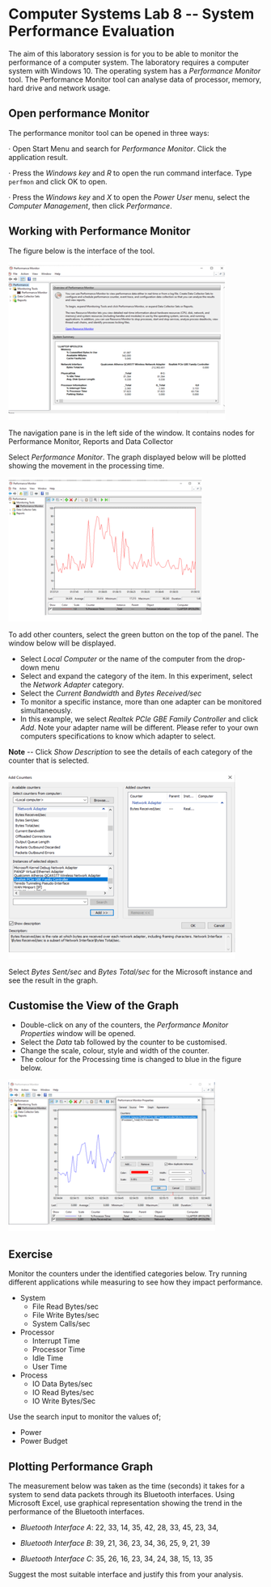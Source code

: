 # Computer Systems Lab 8 -- System Performance Evaluation

The aim of this laboratory session is for you to be able to monitor the performance of a computer system. The laboratory requires a computer system with Windows 10. The operating system has a *Performance Monitor* tool. The Performance Monitor tool can analyse data of processor, memory, hard drive and network usage.

## Open performance Monitor

The performance monitor tool can be opened in three ways:

·   Open Start Menu  and search for *Performance Monitor*. Click the application result.

·   Press the *Windows key* and *R* to open the run command interface. Type `perfmon` and click OK to open.

·   Press the *Windows key* and *X* to open the *Power User* menu, select the *Computer Management*, then click *Performance*.

## Working with Performance Monitor

The figure below is the interface of the tool.

![img](clip_image002.png)

The navigation pane is in the left side of the window. It contains nodes for Performance Monitor, Reports and Data Collector

Select *Performance Monitor*. The graph displayed below will be plotted showing the movement in the processing time. 

![img](clip_image005.png)

To add other counters, select the green button on the top of the panel. The window below will be displayed. 

- Select *Local Computer* or the name of the computer from the drop-down menu
- Select and expand the category of the item. In this experiment, select the *Network Adapter* category.
- Select the *Current Bandwidth* and *Bytes Received/sec*
- To monitor a specific instance, more than one adapter can be monitored simultaneously.
- In this example, we select *Realtek PCIe GBE Family Controller* and click *Add*. Note your adapter name will be different. Please refer to your own computers specifications to know which adapter to select.

**Note** -- Click *Show Description* to see the details of each category of the counter that is selected. 

![img](clip_image007.png)

Select *Bytes Sent/sec* and *Bytes Total/sec* for the Microsoft instance and see the result in the graph. 

## Customise the View of the Graph

- Double-click on any of the counters, the *Performance Monitor Properties* window will be opened.
- Select the *Data* tab followed by the counter to be customised.
- Change the scale, colour, style and width of the counter.
- The colour for the Processing time is changed to blue in the figure below.

![img](clip_image009.png)

## Exercise

Monitor the counters under the identified categories below. Try running different applications while measuring to see how they impact performance.

- System
  - File Read Bytes/sec
  - File Write Bytes/sec
  - System Calls/sec
- Processor
  - Interrupt Time
  - Processor Time
  - Idle Time
  - User Time
- Process
  - IO Data Bytes/sec
  - IO Read Bytes/sec
  - IO Write Bytes/Sec

Use the search input to monitor the values of;

- Power
- Power Budget

## Plotting Performance Graph

The measurement below was taken as the time (seconds) it takes for a system to send data packets through its Bluetooth interfaces. Using Microsoft Excel, use graphical representation showing the trend in the performance of the Bluetooth interfaces.

- *Bluetooth Interface A*: 22, 33, 14, 35, 42, 28, 33, 45, 23, 34, 

- *Bluetooth Interface B*: 39, 21, 36, 23, 34, 36, 25, 9, 21, 39
- *Bluetooth Interface C*: 35, 26, 16, 23, 34, 24, 38, 15, 13, 35

Suggest the most suitable interface and justify this from your analysis. 

